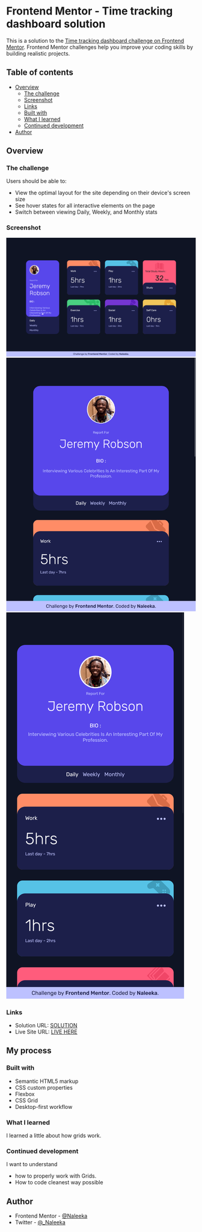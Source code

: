 # Frontend Mentor - Time tracking dashboard solution

This is a solution to the [Time tracking dashboard challenge on Frontend Mentor](https://www.frontendmentor.io/challenges/time-tracking-dashboard-UIQ7167Jw). Frontend Mentor challenges help you improve your coding skills by building realistic projects.

## Table of contents

- [Overview](#overview)
  - [The challenge](#the-challenge)
  - [Screenshot](#screenshot)
  - [Links](#links)
  - [Built with](#built-with)
  - [What I learned](#what-i-learned)
  - [Continued development](#continued-development)
- [Author](#author)

## Overview

### The challenge

Users should be able to:

- View the optimal layout for the site depending on their device's screen size
- See hover states for all interactive elements on the page
- Switch between viewing Daily, Weekly, and Monthly stats

### Screenshot

![](./desktopView.jpg)
![](./tabletView.jpg)
![](./mobileView.jpg)

### Links

- Solution URL: [SOLUTION](https://github.com/Naleeka/naleeka.github.io/tree/main/time-tracking-dashboard-main)
- Live Site URL: [LIVE HERE](https://naleeka.github.io/time-tracking-dashboard-main/)

## My process

### Built with

- Semantic HTML5 markup
- CSS custom properties
- Flexbox
- CSS Grid
- Desktop-first workflow

### What I learned

I learned a little about how grids work.

### Continued development

I want to understand

- how to properly work with Grids.
- How to code cleanest way possible

## Author

- Frontend Mentor - [@Naleeka](https://www.frontendmentor.io/profile/Naleeka)
- Twitter - [@\_Naleeka](https://www.twitter.com/_Naleeka)
